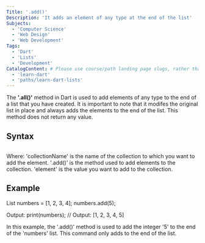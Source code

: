 ```yaml
---
Title: '.add()'
Description: 'It adds an element of any type at the end of the list'
Subjects:
  - 'Computer Science'
  - 'Web Design'
  - 'Web Development'
Tags:
  - 'Dart'
  - 'Lists'
  - 'Development'
CatalogContent: # Please use course/path landing page slugs, rather than linking to individual content items. If listing multiple items, please put the most relevant one first
  - 'learn-dart'
  - 'paths/learn-dart-lists'
---
```


The **'.all()'** method in Dart is used to add elements of any type to the end of a list that you have created. It is important to note that it modifes the original list in place and always adds the elements to the end of the list. This method does not return any value.

## Syntax

```collectionName.add(element)
```
Where:
    'collectionName' is the name of the collection to which you want to add the element.
    '.add()' is the method used to add elements to the collection.
    'element' is the value you want to add to the collection.

## Example

List<int> numbers = [1, 2, 3, 4];
numbers.add(5);

Output:
print(numbers); // Output: [1, 2, 3, 4, 5]

In this example, the '.add()' method is used to add the integer '5' to the end of the 'numbers' list. This command only adds to the end of the list.
